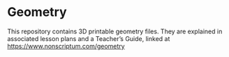 # Geometry
 This repository contains 3D printable geometry files. They are explained in associated lesson plans and a Teacher’s Guide, linked at https://www.nonscriptum.com/geometry

